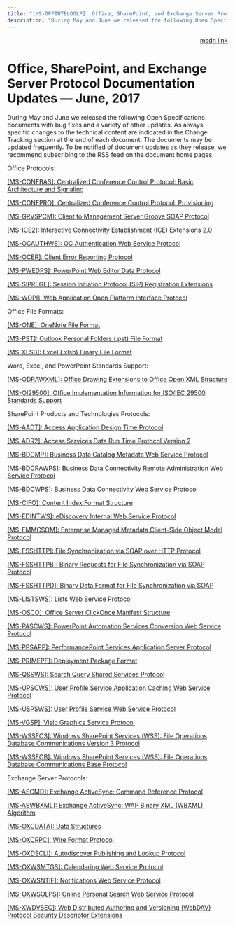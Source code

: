 ```yaml
---
title: "[MS-OFFINTBLOGLP]: Office, SharePoint, and Exchange Server Protocol Documentation Updates — June, 2017"
description: "During May and June we released the following Open Specifications documents with bug fixes and a variety of other updates. As always, specific"
---
```


<p align="right"><a href="https://msdn.microsoft.com/en-us/library/adc411cb-8599-4914-8301-aa8f63f6a39f">msdn link</a></p>
 <h1 class="heading">Office, SharePoint, and Exchange Server Protocol Documentation Updates — June, 2017</h1>
 

<p>During May and June we released the following Open
Specifications documents with bug fixes and a variety of other updates. As
always, specific changes to the technical content are indicated in the Change
Tracking section at the end of each document. The documents may be updated
frequently. To be notified of document updates as they release, we recommend
subscribing to the RSS feed on the document home pages.</p>

<p>Office Protocols:</p>

<p><span><a href="https://msdn.microsoft.com/en-us/library/cc431498(v=office.12).aspx">[MS-CONFBAS]:
Centralized Conference Control Protocol: Basic Architecture and Signaling</a></span></p>

<p><span><a href="https://msdn.microsoft.com/en-us/library/cc431519(v=office.12).aspx">[MS-CONFPRO]:
Centralized Conference Control Protocol: Provisioning</a></span></p>

<p><span><a href="https://msdn.microsoft.com/en-us/library/cc313143(v=office.12).aspx">[MS-GRVSPCM]:
Client to Management Server Groove SOAP Protocol</a></span></p>

<p><span><a href="https://msdn.microsoft.com/en-us/library/cc431504(v=office.12).aspx">[MS-ICE2]:
Interactive Connectivity Establishment (ICE) Extensions 2.0</a></span></p>

<p><span><a href="https://msdn.microsoft.com/en-us/library/ff595592(v=office.12).aspx">[MS-OCAUTHWS]:
OC Authentication Web Service Protocol</a></span></p>

<p><span><a href="https://msdn.microsoft.com/en-us/library/cc431503(v=office.12).aspx">[MS-OCER]:
Client Error Reporting Protocol</a></span></p>

<p><span><a href="https://msdn.microsoft.com/en-us/library/dd909267(v=office.12).aspx">[MS-PWEDPS]:
PowerPoint Web Editor Data Protocol</a></span></p>

<p><span><a href="https://msdn.microsoft.com/en-us/library/cc431491(v=office.12).aspx">[MS-SIPREGE]:
Session Initiation Protocol (SIP) Registration Extensions</a></span></p>

<p><span><a href="https://msdn.microsoft.com/en-us/library/hh622722(v=office.12).aspx">[MS-WOPI]:
Web Application Open Platform Interface Protocol</a></span></p>

<p>Office File Formats: </p>

<p><span><a href="https://msdn.microsoft.com/en-us/library/dd924743(v=office.12).aspx">[MS-ONE]:
OneNote File Format</a></span></p>

<p><span><a href="https://msdn.microsoft.com/en-us/library/ff385210(v=office.12).aspx">[MS-PST]:
Outlook Personal Folders (.pst) File Format</a></span></p>

<p><span><a href="https://msdn.microsoft.com/en-us/library/cc313133(v=office.12).aspx">[MS-XLSB]:
Excel (.xlsb) Binary File Format</a></span></p>

<p>Word, Excel, and PowerPoint Standards Support: </p>

<p><span><a href="https://msdn.microsoft.com/en-us/library/dd905216(v=office.12).aspx">[MS-ODRAWXML]:
Office Drawing Extensions to Office Open XML Structure</a></span></p>

<p><span><a href="https://msdn.microsoft.com/en-us/library/ee908652(v=office.12).aspx">[MS-OI29500]:
Office Implementation Information for ISO/IEC 29500 Standards Support</a></span></p>

<p>SharePoint Products and Technologies Protocols: </p>

<p><span><a href="https://msdn.microsoft.com/en-us/library/hh660480(v=office.12).aspx">[MS-AADT]:
Access Application Design Time Protocol</a></span></p>

<p><span><a href="https://msdn.microsoft.com/en-us/library/mt645861(v=office.12).aspx">[MS-ADR2]:
Access Services Data Run Time Protocol Version 2</a></span></p>

<p><span><a href="https://msdn.microsoft.com/en-us/library/cc313046(v=office.12).aspx">[MS-BDCMP]:
Business Data Catalog Metadata Web Service Protocol</a></span></p>

<p><span><a href="https://msdn.microsoft.com/en-us/library/dd964925(v=office.12).aspx">[MS-BDCRAWPS]:
Business Data Connectivity Remote Administration Web Service Protocol</a></span></p>

<p><span><a href="https://msdn.microsoft.com/en-us/library/dd953151(v=office.12).aspx">[MS-BDCWPS]:
Business Data Connectivity Web Service Protocol</a></span></p>

<p><span><a href="https://msdn.microsoft.com/en-us/library/cc441437(v=office.12).aspx">[MS-CIFO]:
Content Index Format Structure</a></span></p>

<p><span><a href="https://msdn.microsoft.com/en-us/library/hh624516(v=office.12).aspx">[MS-EDINTWS]:
eDiscovery Internal Web Service Protocol</a></span></p>

<p><span><a href="https://msdn.microsoft.com/en-us/library/hh661166(v=office.12).aspx">[MS-EMMCSOM]:
Enterprise Managed Metadata Client-Side Object Model Protocol</a></span></p>

<p><span><a href="https://msdn.microsoft.com/en-us/library/dd943623(v=office.12).aspx">[MS-FSSHTTP]:
File Synchronization via SOAP over HTTP Protocol</a></span></p>

<p><span><a href="https://msdn.microsoft.com/en-us/library/dd965780(v=office.12).aspx">[MS-FSSHTTPB]:
Binary Requests for File Synchronization via SOAP Protocol</a></span></p>

<p><span><a href="https://msdn.microsoft.com/en-us/library/ee365790(v=office.12).aspx">[MS-FSSHTTPD]:
Binary Data Format for File Synchronization via SOAP</a></span></p>

<p><span><a href="https://msdn.microsoft.com/en-us/library/cc313068(v=office.12).aspx">[MS-LISTSWS]:
Lists Web Service Protocol</a></span></p>

<p><span><a href="https://msdn.microsoft.com/en-us/library/dd947276(v=office.12).aspx">[MS-OSCO]:
Office Server ClickOnce Manifest Structure</a></span></p>

<p><span><a href="https://msdn.microsoft.com/en-us/library/hh632205(v=office.12).aspx">[MS-PASCWS]:
PowerPoint Automation Services Conversion Web Service Protocol</a></span></p>

<p><span><a href="https://msdn.microsoft.com/en-us/library/dd908623(v=office.12).aspx">[MS-PPSAPP]:
PerformancePoint Services Application Server Protocol</a></span></p>

<p><span><a href="https://msdn.microsoft.com/en-us/library/cc313163(v=office.12).aspx">[MS-PRIMEPF]:
Deployment Package Format</a></span></p>

<p><span><a href="https://msdn.microsoft.com/en-us/library/dd952828(v=office.12).aspx">[MS-QSSWS]:
Search Query Shared Services Protocol</a></span></p>

<p><span><a href="https://msdn.microsoft.com/en-us/library/dd929386(v=office.12).aspx">[MS-UPSCWS]:
User Profile Service Application Caching Web Service Protocol</a></span></p>

<p><span><a href="https://msdn.microsoft.com/en-us/library/cc313097(v=office.12).aspx">[MS-USPSWS]:
User Profile Service Web Service Protocol</a></span></p>

<p><span><a href="https://msdn.microsoft.com/en-us/library/dd909958(v=office.12).aspx">[MS-VGSP]:
Visio Graphics Service Protocol</a></span></p>

<p><span><a href="https://msdn.microsoft.com/en-us/library/hh624619(v=office.12).aspx">[MS-WSSFO3]:
Windows SharePoint Services (WSS): File Operations Database Communications
Version 3 Protocol</a></span></p>

<p><span><a href="https://msdn.microsoft.com/en-us/library/jj574900(v=office.12).aspx">[MS-WSSFOB]:
Windows SharePoint Services (WSS): File Operations Database Communications Base
Protocol</a></span></p>

<p>Exchange Server Protocols: </p>

<p><span><a href="https://msdn.microsoft.com/en-us/library/dd299441(v=exchg.80).aspx">[MS-ASCMD]:
Exchange ActiveSync: Command Reference Protocol</a></span></p>

<p><span><a href="https://msdn.microsoft.com/en-us/library/dd299442(v=exchg.80).aspx">[MS-ASWBXML]:
Exchange ActiveSync: WAP Binary XML (WBXML) Algorithm</a></span></p>

<p><span><a href="https://msdn.microsoft.com/en-us/library/cc425496(v=exchg.80).aspx">[MS-OXCDATA]:
Data Structures</a></span></p>

<p><span><a href="https://msdn.microsoft.com/en-us/library/cc425493(v=exchg.80).aspx">[MS-OXCRPC]:
Wire Format Protocol</a></span></p>

<p><span><a href="https://msdn.microsoft.com/en-us/library/cc463896(v=exchg.80).aspx">[MS-OXDSCLI]:
Autodiscover Publishing and Lookup Protocol</a></span></p>

<p><span><a href="https://msdn.microsoft.com/en-us/library/ee219567(v=exchg.80).aspx">[MS-OXWSMTGS]:
Calendaring Web Service Protocol</a></span></p>

<p><span><a href="https://msdn.microsoft.com/en-us/library/ee204468(v=exchg.80).aspx">[MS-OXWSNTIF]:
Notifications Web Service Protocol</a></span></p>

<p><span><a href="https://msdn.microsoft.com/en-us/library/mt554420(v=exchg.80).aspx">[MS-OXWSOLPS]:
Online Personal Search Web Service Protocol</a></span></p>

<p><span><a href="https://msdn.microsoft.com/en-us/library/cc433483(v=exchg.80).aspx">[MS-XWDVSEC]:
Web Distributed Authoring and Versioning (WebDAV) Protocol Security Descriptor
Extensions</a></span></p>


